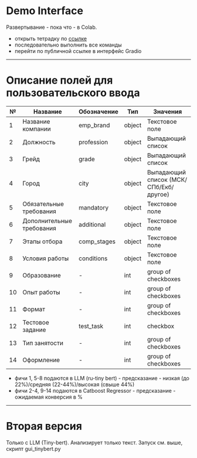 # Demo Interface
Развертывание - пока что - в Colab.

- открыть тетрадку по [ссылке](https://colab.research.google.com/drive/18Yb4WE6mrnstDwquXomb3iIqR2C-1SMd?usp=sharing)
- последовательно выполнить все команды
- перейти по публичной ссылке в интерфейс Gradio
_______
# Описание полей для пользовательского ввода

|№|Название|Обозначение|Тип|Значения|
|--|--|--|--|--|
|1|Название компании|emp_brand|object|Текстовое поле|
|2|Должность|profession|object|Выпадающий список|
|3|Грейд|grade|object|Выпадающий список|
|4|Город|city|object|Выпадающий список (МСК/СПб/Екб/другое)|
|5|Обязательные требования|mandatory|object|Текстовое поле|
|6|Дополнительные требования|additional|object|Текстовое поле|
|7|Этапы отбора|comp_stages|object|Текстовое поле|
|8|Условия работы|conditions|object|Текстовое поле|
|9|Образование|-|int|group of checkboxes|
|10|Опыт работы|-|int|group of checkboxes|
|11|Формат|-|int|group of checkboxes|
|12|Тестовое задание|test_task|int|checkbox|
|13|Тип занятости|-|int|group of checkboxes|
|14|Оформление|-|int|group of checkboxes|

- фичи 1, 5-8 подаются в LLM (ru-tiny bert) - предсказание - низкая (до 22%)/средняя (22-44%)/высокая (свыше 44%)
- фичи 2-4, 9-14 подаются в Catboost Regressor - предсказание - ожидаемая конверсия в %
_____
# Вторая версия

Только с LLM (Tiny-bert). Анализирует только текст. Запуск см. выше,  скрипт gui_tinybert.py


